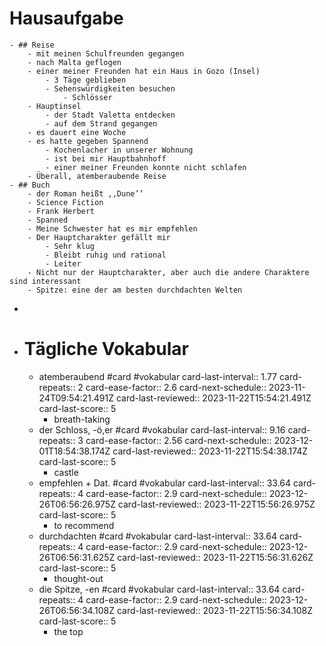 # Hausaufgabe
	- ## Reise
		- mit meinen Schulfreunden gegangen
		- nach Malta geflogen
		- einer meiner Freunden hat ein Haus in Gozo (Insel)
			- 3 Täge geblieben
			- Sehenswürdigkeiten besuchen
				- Schlösser
		- Hauptinsel
			- der Stadt Valetta entdecken
			- auf dem Strand gegangen
		- es dauert eine Woche
		- es hatte gegeben Spannend
			- Kochenlacher in unserer Wohnung
			- ist bei mir Hauptbahnhoff
			- einer meiner Freunden konnte nicht schlafen
		- Überall, atemberaubende Reise
	- ## Buch
		- der Roman heißt ,,Dune’’
		- Science Fiction
		- Frank Herbert
		- Spanned
		- Meine Schwester hat es mir empfehlen
		- Der Hauptcharakter gefällt mir
			- Sehr klug
			- Bleibt ruhig und rational
			- Leiter
		- Nicht nur der Hauptcharakter, aber auch die andere Charaktere sind interessant
		- Spitze: eine der am besten durchdachten Welten
-
- # Tägliche Vokabular
	- atemberaubend #card #vokabular
	  card-last-interval:: 1.77
	  card-repeats:: 2
	  card-ease-factor:: 2.6
	  card-next-schedule:: 2023-11-24T09:54:21.491Z
	  card-last-reviewed:: 2023-11-22T15:54:21.491Z
	  card-last-score:: 5
		- breath-taking
	- der Schloss, -ö,er #card #vokabular
	  card-last-interval:: 9.16
	  card-repeats:: 3
	  card-ease-factor:: 2.56
	  card-next-schedule:: 2023-12-01T18:54:38.174Z
	  card-last-reviewed:: 2023-11-22T15:54:38.174Z
	  card-last-score:: 5
		- castle
	- empfehlen + Dat. #card #vokabular
	  card-last-interval:: 33.64
	  card-repeats:: 4
	  card-ease-factor:: 2.9
	  card-next-schedule:: 2023-12-26T06:56:26.975Z
	  card-last-reviewed:: 2023-11-22T15:56:26.975Z
	  card-last-score:: 5
		- to recommend
	- durchdachten #card #vokabular
	  card-last-interval:: 33.64
	  card-repeats:: 4
	  card-ease-factor:: 2.9
	  card-next-schedule:: 2023-12-26T06:56:31.625Z
	  card-last-reviewed:: 2023-11-22T15:56:31.626Z
	  card-last-score:: 5
		- thought-out
	- die Spitze, -en #card #vokabular
	  card-last-interval:: 33.64
	  card-repeats:: 4
	  card-ease-factor:: 2.9
	  card-next-schedule:: 2023-12-26T06:56:34.108Z
	  card-last-reviewed:: 2023-11-22T15:56:34.108Z
	  card-last-score:: 5
		- the top